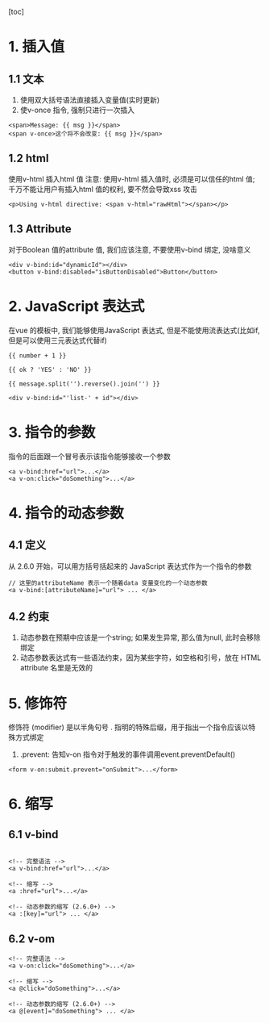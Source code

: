 [toc]

# 1. 插入值
## 1.1 文本
1. 使用双大括号语法直接插入变量值(实时更新)
2. 使v-once 指令, 强制只进行一次插入
```
<span>Message: {{ msg }}</span>
<span v-once>这个将不会改变: {{ msg }}</span>
```

## 1.2 html
使用v-html 插入html 值
注意: 使用v-html 插入值时, 必须是可以信任的html 值; 千万不能让用户有插入html 值的权利, 要不然会导致xss 攻击
```
<p>Using v-html directive: <span v-html="rawHtml"></span></p>
```

## 1.3 Attribute 
对于Boolean 值的attribute 值, 我们应该注意, 不要使用v-bind 绑定, 没啥意义
```
<div v-bind:id="dynamicId"></div>
<button v-bind:disabled="isButtonDisabled">Button</button>
```

# 2. JavaScript 表达式
在vue 的模板中, 我们能够使用JavaScript 表达式, 但是不能使用流表达式(比如if, 但是可以使用三元表达式代替if)
```
{{ number + 1 }}

{{ ok ? 'YES' : 'NO' }}

{{ message.split('').reverse().join('') }}

<div v-bind:id="'list-' + id"></div>
```

# 3. 指令的参数
指令的后面跟一个冒号表示该指令能够接收一个参数
```
<a v-bind:href="url">...</a>
<a v-on:click="doSomething">...</a>
```

# 4. 指令的动态参数
## 4.1 定义
从 2.6.0 开始，可以用方括号括起来的 JavaScript 表达式作为一个指令的参数
```
// 这里的attributeName 表示一个随着data 变量变化的一个动态参数
<a v-bind:[attributeName]="url"> ... </a>
```

## 4.2 约束
1. 动态参数在预期中应该是一个string; 如果发生异常, 那么值为null, 此时会移除绑定
2. 动态参数表达式有一些语法约束，因为某些字符，如空格和引号，放在 HTML attribute 名里是无效的


# 5. 修饰符
修饰符 (modifier) 是以半角句号 . 指明的特殊后缀，用于指出一个指令应该以特殊方式绑定
1. .prevent: 告知v-on 指令对于触发的事件调用event.preventDefault()
```
<form v-on:submit.prevent="onSubmit">...</form>
```

# 6. 缩写
## 6.1 v-bind
```

<!-- 完整语法 -->
<a v-bind:href="url">...</a>

<!-- 缩写 -->
<a :href="url">...</a>

<!-- 动态参数的缩写 (2.6.0+) -->
<a :[key]="url"> ... </a>
```


## 6.2 v-om
```
<!-- 完整语法 -->
<a v-on:click="doSomething">...</a>

<!-- 缩写 -->
<a @click="doSomething">...</a>

<!-- 动态参数的缩写 (2.6.0+) -->
<a @[event]="doSomething"> ... </a>
```

